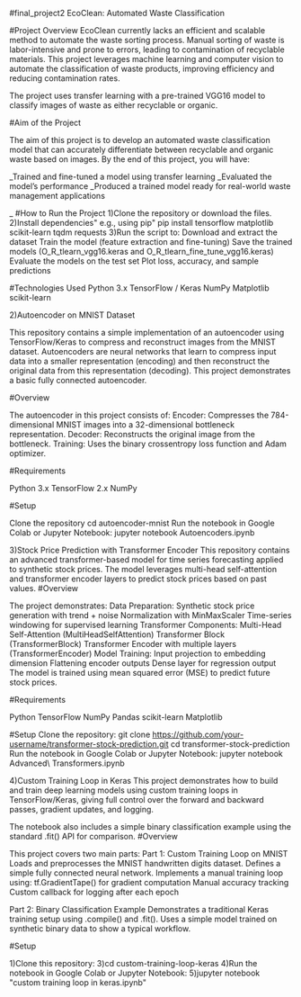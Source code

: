 #final_project2
EcoClean: Automated Waste Classification

#Project Overview
EcoClean currently lacks an efficient and scalable method to automate the waste sorting process. Manual sorting of waste is labor-intensive and prone to errors, leading to contamination of recyclable materials. This project leverages machine learning and computer vision to automate the classification of waste products, improving efficiency and reducing contamination rates.

The project uses transfer learning with a pre-trained VGG16 model to classify images of waste as either recyclable or organic.

#Aim of the Project

The aim of this project is to develop an automated waste classification model that can accurately differentiate between recyclable and organic waste based on images. By the end of this project, you will have:

_Trained and fine-tuned a model using transfer learning
_Evaluated the model’s performance
_Produced a trained model ready for real-world waste management applications

_ #How to Run the Project
1)Clone the repository or download the files.
2)Install dependencies" e.g., using pip"
 pip install tensorflow matplotlib scikit-learn tqdm requests
3)Run the script to:
Download and extract the dataset
Train the model (feature extraction and fine-tuning)
Save the trained models (O_R_tlearn_vgg16.keras and O_R_tlearn_fine_tune_vgg16.keras)
Evaluate the models on the test set
Plot loss, accuracy, and sample predictions

#Technologies Used
Python 3.x
TensorFlow / Keras
NumPy
Matplotlib
scikit-learn


2)Autoencoder on MNIST Dataset

This repository contains a simple implementation of an autoencoder using TensorFlow/Keras to compress and reconstruct images from the MNIST dataset.
Autoencoders are neural networks that learn to compress input data into a smaller representation (encoding) and then reconstruct the original data from this representation (decoding). This project demonstrates a basic fully connected autoencoder.

#Overview

The autoencoder in this project consists of:
Encoder: Compresses the 784-dimensional MNIST images into a 32-dimensional bottleneck representation.
Decoder: Reconstructs the original image from the bottleneck.
Training: Uses the binary crossentropy loss function and Adam optimizer.

#Requirements

Python 3.x
TensorFlow 2.x
NumPy

#Setup

Clone the repository
cd autoencoder-mnist
Run the notebook in Google Colab or Jupyter Notebook:
jupyter notebook Autoencoders.ipynb

3)Stock Price Prediction with Transformer Encoder
This repository contains an advanced transformer-based model for time series forecasting applied to synthetic stock prices. The model leverages multi-head self-attention and transformer encoder layers to predict stock prices based on past values.
#Overview

The project demonstrates:
Data Preparation:
Synthetic stock price generation with trend + noise
Normalization with MinMaxScaler
Time-series windowing for supervised learning
Transformer Components:
Multi-Head Self-Attention (MultiHeadSelfAttention)
Transformer Block (TransformerBlock)
Transformer Encoder with multiple layers (TransformerEncoder)
Model Training:
Input projection to embedding dimension
Flattening encoder outputs
Dense layer for regression output
The model is trained using mean squared error (MSE) to predict future stock prices.

#Requirements

Python 
TensorFlow 
NumPy
Pandas
scikit-learn
Matplotlib

#Setup
Clone the repository:
git clone https://github.com/your-username/transformer-stock-prediction.git
cd transformer-stock-prediction
Run the notebook in Google Colab or Jupyter Notebook:
jupyter notebook Advanced\ Transformers.ipynb


4)Custom Training Loop in Keras
This project demonstrates how to build and train deep learning models using custom training loops in TensorFlow/Keras, giving full control over the forward and backward passes, gradient updates, and logging.

The notebook also includes a simple binary classification example using the standard .fit() API for comparison.
#Overview

This project covers two main parts:
 Part 1: Custom Training Loop on MNIST
Loads and preprocesses the MNIST handwritten digits dataset.
Defines a simple fully connected neural network.
Implements a manual training loop using:
tf.GradientTape() for gradient computation
Manual accuracy tracking
Custom callback for logging after each epoch

 Part 2: Binary Classification Example
Demonstrates a traditional Keras training setup using .compile() and .fit().
Uses a simple model trained on synthetic binary data to show a typical workflow.

#Setup

1)Clone this repository:
3)cd custom-training-loop-keras
4)Run the notebook in Google Colab or Jupyter Notebook:
5)jupyter notebook "custom training loop in keras.ipynb"
